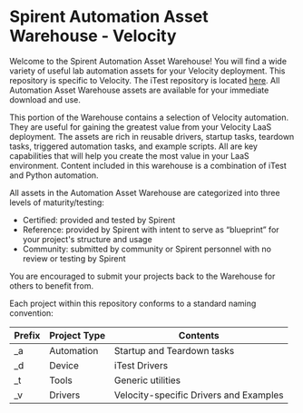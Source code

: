 # Spirent Automation Asset Warehouse - Velocity

Welcome to the Spirent Automation Asset Warehouse! You will find a wide variety of useful lab automation assets for your Velocity deployment.  This repository is specific to Velocity.  The iTest repository is located [here](https://github.com/Spirent/iTest-assets).  All Automation Asset Warehouse assets are available for your immediate download and use. 

This portion of the Warehouse contains a selection of Velocity automation. They are useful for gaining the greatest value from your Velocity LaaS deployment. The assets are rich in reusable drivers, startup tasks, teardown tasks, triggered automation tasks, and example scripts. All are key capabilities that will help you create the most value in your LaaS environment. Content included in this warehouse is a combination of iTest and Python automation.

All assets in the Automation Asset Warehouse are categorized into three levels of maturity/testing:
- Certified:  provided and tested by Spirent
- Reference:  provided by Spirent with intent to serve as “blueprint” for your project's structure and usage
- Community:  submitted by community or Spirent personnel with no review or testing by Spirent       

You are encouraged to submit your projects back to the Warehouse for others to benefit from.

Each project within this repository conforms to a standard naming convention:

| Prefix   | Project Type       | Contents    |
| -------- |-------------| -------------| 
| \_a      | Automation  | Startup and Teardown tasks    | 
| \_d      | Device      | iTest Drivers | 
| \_t      | Tools       | Generic utilities       |
| \_v      | Drivers     | Velocity-specific Drivers and Examples |   
